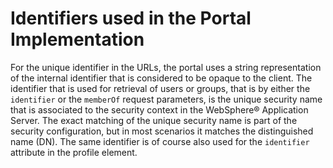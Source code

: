 # Identifiers used in the Portal Implementation

For the unique identifier in the URLs, the portal uses a string representation of the internal identifier that is considered to be opaque to the client. The identifier that is used for retrieval of users or groups, that is by either the `identifier` or the `memberOf` request parameters, is the unique security name that is associated to the security context in the WebSphere® Application Server. The exact matching of the unique security name is part of the security configuration, but in most scenarios it matches the distinguished name (DN). The same identifier is of course also used for the `identifier` attribute in the profile element.


